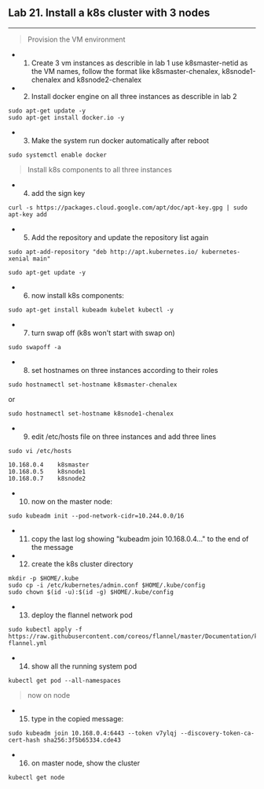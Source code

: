 ## Lab 21. Install a k8s cluster with 3 nodes
___
> Provision the VM environment
* 1. Create 3 vm instances as describle in lab 1
use k8smaster-netid as the VM names, follow the format like k8smaster-chenalex, k8snode1-chenalex and k8snode2-chenalex 
* 2. Install docker engine on all three instances as describle in lab 2
```
sudo apt-get update -y
sudo apt-get install docker.io -y
```
* 3. Make the system run docker automatically after reboot
```
sudo systemctl enable docker
```
> Install k8s components to all three instances
* 4. add the sign key
 ```
curl -s https://packages.cloud.google.com/apt/doc/apt-key.gpg | sudo apt-key add
```
* 5. Add the repository and update the repository list again
```
sudo apt-add-repository "deb http://apt.kubernetes.io/ kubernetes-xenial main"

sudo apt-get update -y
```
* 6. now install k8s components:

```
sudo apt-get install kubeadm kubelet kubectl -y
```

* 7. turn swap off (k8s won't start with swap on)
```
sudo swapoff -a
```
* 8. set hostnames on three instances according to their roles
```
sudo hostnamectl set-hostname k8smaster-chenalex
```
or
```
sudo hostnamectl set-hostname k8snode1-chenalex
```
* 9. edit /etc/hosts file on three instances and add three lines 
```
sudo vi /etc/hosts
```
```
10.168.0.4    k8smaster
10.168.0.5    k8snode1
10.168.0.7    k8snode2
````

* 10. now on the master node:

```
sudo kubeadm init --pod-network-cidr=10.244.0.0/16
```

* 11. copy the last log showing "kubeadm join 10.168.0.4..." to the end of the message 

* 12. create the k8s cluster directory
```
mkdir -p $HOME/.kube
sudo cp -i /etc/kubernetes/admin.conf $HOME/.kube/config
sudo chown $(id -u):$(id -g) $HOME/.kube/config

```

* 13. deploy the flannel network pod
```
sudo kubectl apply -f https://raw.githubusercontent.com/coreos/flannel/master/Documentation/kube-flannel.yml
```

* 14. show all the running system pod

```
kubectl get pod --all-namespaces
```

> now on node

* 15. type in the copied message:
```
sudo kubeadm join 10.168.0.4:6443 --token v7ylqj --discovery-token-ca-cert-hash sha256:3f5b65334.cde43
```


* 16. on master node, show the cluster
```
kubectl get node
```





